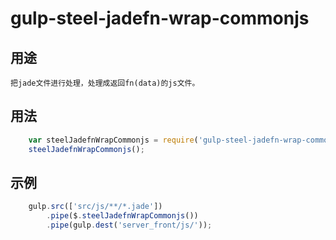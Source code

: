 # gulp-steel-jadefn-wrap-commonjs

## 用途
    把jade文件进行处理，处理成返回fn(data)的js文件。
## 用法
``` javascript
    var steelJadefnWrapCommonjs = require('gulp-steel-jadefn-wrap-commonjs');
    steelJadefnWrapCommonjs();
```
## 示例
``` javascript
    gulp.src(['src/js/**/*.jade'])
        .pipe($.steelJadefnWrapCommonjs())
        .pipe(gulp.dest('server_front/js/'));
```
